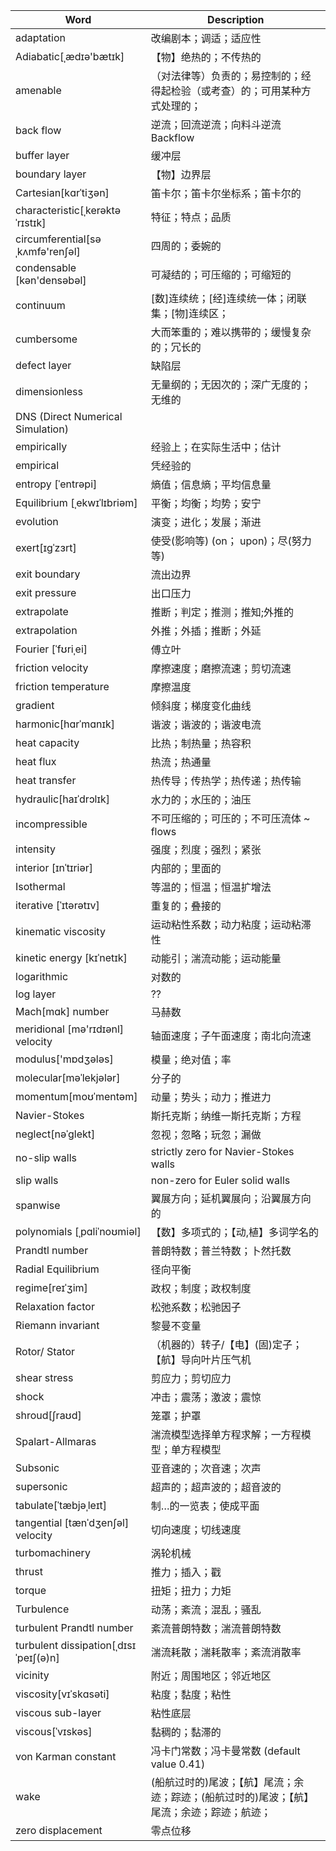 | Word  | Description |
| ----- | ----------- |
| adaptation | 改编剧本；调适；适应性
| Adiabatic[ˌædɪə'bætɪk] | 【物】绝热的；不传热的 |
| amenable | （对法律等）负责的；易控制的；经得起检验（或考查）的；可用某种方式处理的；
| back flow | 逆流；回流逆流；向料斗逆流 Backflow 
| buffer layer | 缓冲层 |
| boundary layer | 【物】边界层 |
| Cartesian[kɑrˈtiʒən] | 笛卡尔；笛卡尔坐标系；笛卡尔的
| characteristic[ˌkerəktəˈrɪstɪk] | 特征；特点；品质
| circumferential[səˌkʌmfə'renʃəl] | 四周的；委婉的
| condensable [kən'densəbəl] | 可凝结的；可压缩的；可缩短的
| continuum | [数]连续统；[经]连续统一体；闭联集；[物]连续区；
| cumbersome | 大而笨重的；难以携带的；缓慢复杂的；冗长的 |
| defect layer | 缺陷层 |
| dimensionless | 无量纲的；无因次的；深广无度的；无维的
| DNS (Direct Numerical Simulation)
| empirically | 经验上；在实际生活中；估计
| empirical | 凭经验的
| entropy [ˈentrəpi] | 熵值；信息熵；平均信息量
| Equilibrium [ˌekwɪˈlɪbriəm] | 平衡；均衡；均势；安宁
| evolution | 演变；进化；发展；渐进
| exert[ɪɡˈzɜrt] | 使受(影响等) (on； upon)；尽(努力等)
| exit boundary | 流出边界
| exit pressure | 出口压力
| extrapolate | 推断；判定；推测；推知;外推的
| extrapolation | 外推；外插；推断；外延
| Fourier [ˈfʊriˌei] | 傅立叶
| friction velocity | 摩擦速度；磨擦流速；剪切流速
| friction temperature | 摩擦温度
| gradient | 倾斜度；梯度变化曲线
| harmonic[hɑrˈmɑnɪk] | 谐波；谐波的；谐波电流
| heat capacity | 比热；制热量；热容积
| heat flux | 热流；热通量
| heat transfer | 热传导；传热学；热传递；热传输
| hydraulic[haɪˈdrɔlɪk] | 水力的；水压的；油压
| incompressible | 不可压缩的；可压的；不可压流体 ~ flows
| intensity | 强度；烈度；强烈；紧张
| interior [ɪnˈtɪriər] | 内部的；里面的
| Isothermal | 等温的；恒温；恒温扩增法
| iterative [ˈɪtərətɪv] | 重复的；叠接的
| kinematic viscosity | 运动粘性系数；动力粘度；运动粘滞性
| kinetic energy [kɪˈnetɪk] | 动能引；湍流动能；运动能量
| logarithmic | 对数的
| log layer | ??
| Mach[mɑk] number | 马赫数
| meridional [mə'rɪdɪənl] velocity | 轴面速度；子午面速度；南北向流速
| modulus['mɒdʒələs] | 模量；绝对值；率
| molecular[məˈlekjələr] | 分子的
| momentum[moʊˈmentəm] | 动量；势头；动力；推进力
| Navier-Stokes | 斯托克斯；纳维一斯托克斯；方程
| neglect[nəˈɡlekt] | 忽视；忽略；玩忽；漏做
| no-slip walls | strictly zero for Navier-Stokes walls
| slip walls | non-zero for Euler solid walls 
| spanwise | 翼展方向；延机翼展向；沿翼展方向的
| polynomials [ˌpɑliˈnoʊmiəl] | 【数】多项式的；【动,植】多词学名的
| Prandtl number | 普朗特数；普兰特数；卜然托数
| Radial  Equilibrium | 径向平衡
| regime[reɪˈʒim] | 政权；制度；政权制度
| Relaxation factor | 松弛系数；松驰因子
| Riemann invariant | 黎曼不变量
| Rotor/ Stator | （机器的）转子/【电】(固)定子；【航】导向叶片压气机
| shear stress | 剪应力；剪切应力
| shock | 冲击；震荡；激波；震惊
| shroud[ʃraʊd] | 笼罩；护罩
| Spalart-Allmaras | 湍流模型选择单方程求解；一方程模型；单方程模型
| Subsonic | 亚音速的；次音速；次声
| supersonic | 超声的；超声波的；超音波的
| tabulate[ˈtæbjəˌleɪt] | 制…的一览表；使成平面
| tangential [tænˈdʒenʃəl] velocity | 切向速度；切线速度
| turbomachinery | 涡轮机械
| thrust | 推力；插入；戳
| torque | 扭矩；扭力；力矩
| Turbulence | 动荡；紊流；混乱；骚乱
| turbulent Prandtl number | 紊流普朗特数；湍流普朗特数
| turbulent dissipation[ˌdɪsɪˈpeɪʃ(ə)n] | 湍流耗散；湍耗散率；紊流消散率
| vicinity | 附近；周围地区；邻近地区
| viscosity[vɪˈskɑsəti] | 粘度；黏度；粘性
| viscous sub-layer | 粘性底层
| viscous[ˈvɪskəs] | 黏稠的；黏滞的
| von Karman constant | 冯卡门常数；冯卡曼常数  (default value 0.41) 
| wake | (船航过时的)尾波；【航】尾流；余迹；踪迹；(船航过时的)尾波；【航】尾流；余迹；踪迹；航迹；
| zero displacement | 零点位移


